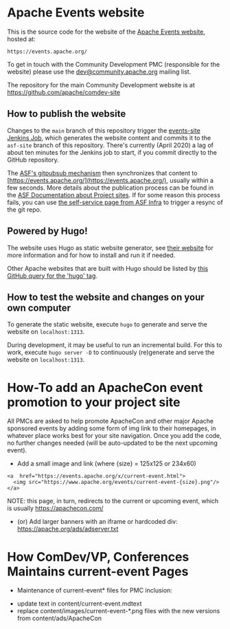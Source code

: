 <!--                                                                                                                                                                                                    
Licensed to the Apache Software Foundation (ASF) under one or more
contributor license agreements.  See the NOTICE file distributed with
this work for additional information regarding copyright ownership.
The ASF licenses this file to You under the Apache License, Version 2.0
(the "License"); you may not use this file except in compliance with
the License.  You may obtain a copy of the License at
   
    http://www.apache.org/licenses/LICENSE-2.0

Unless required by applicable law or agreed to in writing, software
distributed under the License is distributed on an "AS IS" BASIS,
WITHOUT WARRANTIES OR CONDITIONS OF ANY KIND, either express or implied.
See the License for the specific language governing permissions and
limitations under the License.
-->
# Apache Events website

This is the source code for the website of the [Apache Events website](https://events.apache.org/), hosted at:

    https://events.apache.org/
    
To get in touch with the Community Development PMC (responsible for the website) please use the [dev@community.apache.org](https://lists.apache.org/list.html?dev@community.apache.org) mailing list.

The repository for the main Community Development website is at https://github.com/apache/comdev-site

## How to publish the website

Changes to the `main` branch of this repository trigger the [events-site Jenkins Job](https://ci-builds.apache.org/job/Community%20Development/job/events-site/job/main/), which generates the website content and commits it to the `asf-site` branch of this repository. There's currently (April 2020) a lag of about ten minutes for the Jenkins job to start, if you commit directly to the GitHub repository.

The [ASF's gitpubsub mechanism](https://blogs.apache.org/infra/entry/git_based_websites_available) then synchronizes that content to [https://events.apache.org/](https://events.apache.org/), usually within a few seconds. More details about the publication process can be found in the [ASF Documentation about Project sites](https://infra.apache.org/project-site.html). If for some reason this process fails, you can use [the self-service page from ASF Infra](https://selfserve.apache.org/) to trigger a resync of the git repo.

## Powered by Hugo!

The website uses Hugo as static website generator, see [their website](https://gohugo.io/) for more information
and for how to install and run it if needed.

Other Apache websites that are built with Hugo should be listed by [this GitHub query for the 'hugo' tag](https://github.com/search?q=topic%3Ahugo+org%3Aapache&type=Repositories).

## How to test the website and changes on your own computer

To generate the static website, execute `hugo` to generate and serve the website on `localhost:1313`.

During development, it may be useful to run an incremental build. For this to work, execute `hugo server -D` to 
continuously (re)generate and serve the website on `localhost:1313`.

# How-To add an ApacheCon event promotion to your project site

All PMCs are asked to help promote ApacheCon and other major Apache
sponsored events by adding some form of img link to their homepages,
in whatever place works best for your site navigation.  Once you add
the code, no further changes needed (will be auto-updated to be
the next upcoming event).

- Add a small image and link (where {size} = 125x125 or 234x60)

```text
<a  href="https://events.apache.org/x/current-event.html">
  <img src="https://www.apache.org/events/current-event-{size}.png"/>
</a>
```

NOTE: this page, in turn, redirects to the current or upcoming event,
which is usually https://apachecon.com/

- (or) Add larger banners with an iframe or hardcoded div:
  https://apache.org/ads/adserver.txt


# How ComDev/VP, Conferences Maintains current-event Pages

* Maintenance of current-event* files for PMC inclusion:
- update text in content/current-event.mdtext
- replace content/images/current-event-*.png files with the new versions from content/ads/ApacheCon

